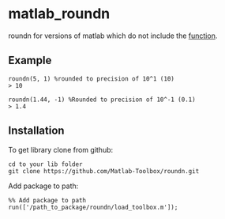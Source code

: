 matlab_roundn
=============

roundn for versions of matlab which do not include the [function](http://www.mathworks.co.uk/help/map/ref/roundn.html).

Example
--

    roundn(5, 1) %rounded to precision of 10^1 (10)
    > 10
   
    roundn(1.44, -1) %Rounded to precision of 10^-1 (0.1)
    > 1.4

Installation
--

To get library clone from github:

    cd to your lib folder
    git clone https://github.com/Matlab-Toolbox/roundn.git

Add package to path:

    %% Add package to path
    run(['/path_to_package/roundn/load_toolbox.m']);
